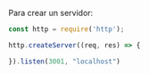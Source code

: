Para crear un servidor:


``` javascript
const http = require('http');

http.createServer((req, res) => {

}).listen(3001, "localhost")
```
